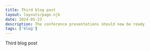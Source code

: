 ```yaml
---
title: Third blog post
layout: layouts/page.njk
date: 2024-05-23
description: The conference presentations should now be ready
tags: ['blog']
---
```


Third blog post